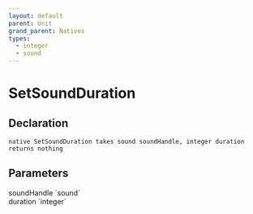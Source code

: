 ```yaml
---
layout: default
parent: Unit
grand_parent: Natives
types:
  - integer
  - sound
---
```


# SetSoundDuration

## Declaration

```
native SetSoundDuration takes sound soundHandle, integer duration returns nothing
```

## Parameters
<dl>
  <dt>soundHandle `sound`</dt>
  <dd></dd>

  <dt>duration `integer`</dt>
  <dd></dd>
</dl>